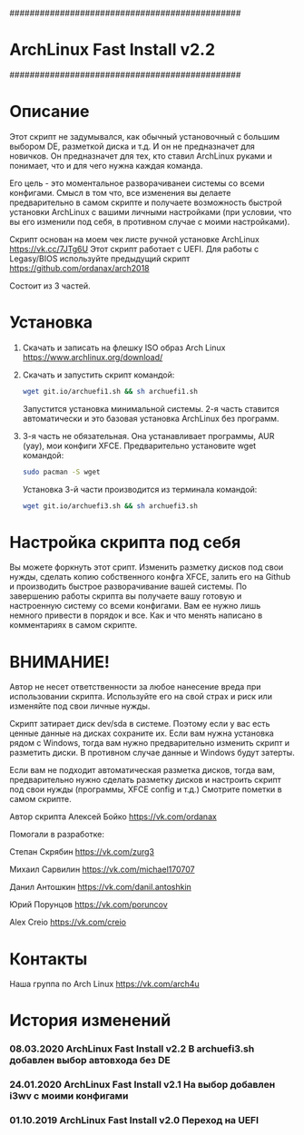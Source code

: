 ##############################################
# ArchLinux Fast Install v2.2
##############################################

# Описание
Этот скрипт не задумывался, как обычный установочный с большим выбором DE, разметкой диска и т.д. И он не предназначет для новичков. Он предназначет для тех, кто ставил ArchLinux руками и понимает, что и для чего нужна каждая команда. 

Его цель - это моментальное разворачиванеи системы со всеми конфигами. Смысл в том что, все изменения вы делаете предварительно в самом скрипте и получаете возможность быстрой установки ArchLinux с вашими личными настройками (при условии, что вы его изменили под себя, в противном случае с моими настройками).

Cкрипт основан на моем чек листе ручной установке ArchLinux https://vk.cc/7JTg6U
Этот скрипт работает с UEFI. Для работы с Legasy/BIOS используйте предыдущий скрипт https://github.com/ordanax/arch2018

Cостоит из 3 частей. 

# Установка 
1) Скачать и записать на флешку ISO образ Arch Linux https://www.archlinux.org/download/
2) Скачать и запустить скрипт командой:

   ```bash 
   wget git.io/archuefi1.sh && sh archuefi1.sh
   ```
   Запустится установка минимальной системы.
   2-я часть ставится автоматически и это базовая установка ArchLinux без программ. 
3) 3-я часть не обязательная. Она устанавливает программы, AUR (yay), мои конфиги XFCE.
   Предварительно установите wget командой:
   ```bash 
   sudo pacman -S wget
   ```
   Установка 3-й части производится из терминала командой:
   
   ```bash 
   wget git.io/archuefi3.sh && sh archuefi3.sh
   ```

# Настройка скрипта под себя
Вы можете форкнуть этот срипт. Изменить разметку дисков под свои нужды, сделать копию собственного конфга XFCE, залить его на Github и производить быстрое разворачивание вашей системы.
По завершению работы скрипта вы получаете вашу готовую и настроенную систему со всеми конфигами. Вам ее нужно лишь немного привести в порядок и все.
Как и что менять написано в комментариях в самом скрипте.

# ВНИМАНИЕ!
Автор не несет ответственности за любое нанесение вреда при использовании скрипта. Используйте его на свой страх и риск или изменяйте под свои личные нужды.

Скрипт затирает диск dev/sda в системе. Поэтому если у вас есть ценные данные на дисках сохраните их. Если вам нужна установка рядом с Windows, тогда вам нужно предварительно изменить скрипт и разметить диски. В противном случае данные и Windows будут затерты.

Если вам не подходит автоматическая разметка дисков, тогда вам, предварительно нужно сделать разметку дисков и настроить скрипт под свои нужды (программы, XFCE config и т.д.)
Смотрите пометки в самом скрипте.

Автор скрипта Алексей Бойко https://vk.com/ordanax

Помогали в разработке: 

Степан Скрябин https://vk.com/zurg3

Михаил Сарвилин https://vk.com/michael170707

Данил Антошкин https://vk.com/danil.antoshkin

Юрий Порунцов https://vk.com/poruncov

Alex Creio https://vk.com/creio


# Контакты
Наша группа по Arch Linux https://vk.com/arch4u


# История изменений
### 08.03.2020 ArchLinux Fast Install v2.2 В archuefi3.sh добавлен выбор автовхода без DE
### 24.01.2020 ArchLinux Fast Install v2.1 На выбор добавлен i3wv с моими конфигами
### 01.10.2019 ArchLinux Fast Install v2.0 Переход на UEFI
